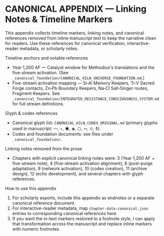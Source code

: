 # CANONICAL APPENDIX — Linking Notes & Timeline Markers

This appendix collects timeline markers, linking notes, and canonical references removed from inline manuscript text to keep the narrative clean for readers. Use these references for canonical verification, interactive-reader metadata, or scholarly notes.

Timeline anchors and notable references
- Year 1,200 AF — Catalyst window for Methodius's translations and the five-stream activation. (See `_canonical_foundation/CANONICAL_KILN_UNIVERSE_FOUNDATION.md`.)
- Five-stream activation mapping — Si‑Al Memory Keepers, Ti‑V Sacred Forge contacts, Zn‑Pb Boundary Keepers, Na‑Cl Salt‑Singer routes, Fragment Keepers. See `_canonical_foundation/INTEGRATED_RESISTANCE_CONSCIOUSNESS_SYSTEM.md` for full stream definitions.

Glyph & codex references
- Canonical glyph list: `CANONICAL_KILN_CODEX_ORIGINAL.md` (primary glyphs used in manuscript: 〰, ◦, ◉, ◈, ⬡, ∾, ⟐, ◊).
- Codex and foundation documents: see files under `_canonical_foundation/`.

Linking notes removed from the prose
- Chapters with explicit canonical linking notes were: 3 (Year 1,200 AF + five-stream note), 4 (five-stream activation alignment), 6 (post-purge adaptation), 9 (network activation), 10 (codex creation), 11 (archive design), 12 (echo development), and several chapters with glyph references.

How to use this appendix
1. For scholarly exports, include this appendix as endnotes or a separate canonical reference document.
2. For interactive-reader metadata, map `chapter-data-canonical.json` entries to corresponding canonical references here.
3. If you want the in-text markers restored to a footnote style, I can apply that transformation across the manuscript and replace inline markers with numeric footnotes.
